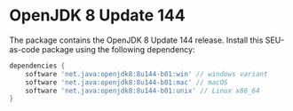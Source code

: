 # OpenJDK 8 Update 144

The package contains the OpenJDK 8 Update 144 release. Install this SEU-as-code
package using the following dependency:
```groovy
dependencies {
	software 'net.java:openjdk8:8u144-b01:win' // windows variant
	software 'net.java:openjdk8:8u144-b01:mac' // macOS
	software 'net.java:openjdk8:8u144-b01:unix' // Linux x86_64
}
```
